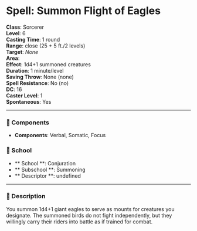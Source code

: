 
# Spell: Summon Flight of Eagles
**Class**: Sorcerer  
**Level**: 6  
**Casting Time**: 1 round  
**Range**: close (25 + 5 ft./2 levels)  
**Target**: _None_  
**Area**:   
**Effect**: 1d4+1 summoned creatures  
**Duration**: 1 minute/level  
**Saving Throw**: None (none)  
**Spell Resistance**: No (no)  
**DC**: 16  
**Caster Level**: 1  
**Spontaneous**: Yes

---

### 🔮 Components
- **Components**: Verbal, Somatic, Focus

### 🏫 School
- ** School **: Conjuration
- ** Subschool **: Summoning
- ** Descriptor **: undefined
---

### 📜 Description
You summon 1d4+1 giant eagles to serve as mounts for creatures you designate. The summoned birds do not fight independently, but they willingly carry their riders into battle as if trained for combat.
